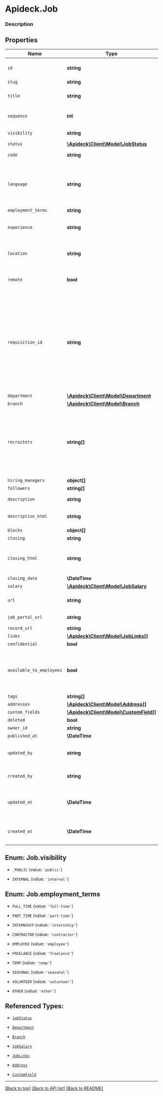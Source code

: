 # Apideck.Job

### Description

## Properties
Name | Type | Description | Notes
------------ | ------------- | ------------- | -------------
`id` | **string** | A unique identifier for an object. | [optional] 
`slug` | **string** |  | [optional] 
`title` | **string** | The job title of the person. | [optional] 
`sequence` | **int** | Sequence in relation to other jobs. | [optional] 
`visibility` | **string** | The visibility of the job | [optional] 
`status` | [**\Apideck\Client\Model\JobStatus**](JobStatus.md) |  | [optional] 
`code` | **string** | The code of the job. | [optional] 
`language` | **string** | language code according to ISO 639-1. For the United States - EN | [optional] 
`employment_terms` | **string** |  | [optional] 
`experience` | **string** | Level of experience required for the job role. | [optional] 
`location` | **string** | Specifies the location for the job posting. | [optional] 
`remote` | **bool** | Specifies whether the posting is for a remote job. | [optional] 
`requisition_id` | **string** | A job's Requisition ID (Req ID) allows your organization to identify and track a job based on alphanumeric naming conventions unique to your company's internal processes. | [optional] 
`department` | [**\Apideck\Client\Model\Department**](Department.md) |  | [optional] 
`branch` | [**\Apideck\Client\Model\Branch**](Branch.md) |  | [optional] 
`recruiters` | **string[]** | The recruiter is generally someone who is tasked to help the hiring manager find and screen qualified applicant | [optional] 
`hiring_managers` | **object[]** |  | [optional] 
`followers` | **string[]** |  | [optional] 
`description` | **string** | A description of the object. | [optional] 
`description_html` | **string** | The job description in HTML format | [optional] 
`blocks` | **object[]** |  | [optional] 
`closing` | **string** |  | [optional] 
`closing_html` | **string** | The closing section of the job description in HTML format | [optional] 
`closing_date` | **\DateTime** |  | [optional] 
`salary` | [**\Apideck\Client\Model\JobSalary**](JobSalary.md) |  | [optional] 
`url` | **string** | URL of the job description | [optional] 
`job_portal_url` | **string** | URL of the job portal | [optional] 
`record_url` | **string** |  | [optional] 
`links` | [**\Apideck\Client\Model\JobLinks[]**](JobLinks.md) |  | [optional] 
`confidential` | **bool** |  | [optional] 
`available_to_employees` | **bool** | Specifies whether an employee of the organization can apply for the job. | [optional] 
`tags` | **string[]** |  | [optional] 
`addresses` | [**\Apideck\Client\Model\Address[]**](Address.md) |  | [optional] 
`custom_fields` | [**\Apideck\Client\Model\CustomField[]**](CustomField.md) |  | [optional] 
`deleted` | **bool** |  | [optional] 
`owner_id` | **string** |  | [optional] 
`published_at` | **\DateTime** |  | [optional] 
`updated_by` | **string** | The user who last updated the object. | [optional] 
`created_by` | **string** | The user who created the object. | [optional] 
`updated_at` | **\DateTime** | The date and time when the object was last updated. | [optional] 
`created_at` | **\DateTime** | The date and time when the object was created. | [optional] 





<a name="VISIBILITY"></a>
## Enum: Job.visibility


* `_PUBLIC` (value: `'public'`)

* `INTERNAL` (value: `'internal'`)




<a name="EMPLOYMENT_TERMS"></a>
## Enum: Job.employment_terms


* `FULL_TIME` (value: `'full-time'`)

* `PART_TIME` (value: `'part-time'`)

* `INTERNSHIP` (value: `'internship'`)

* `CONTRACTOR` (value: `'contractor'`)

* `EMPLOYEE` (value: `'employee'`)

* `FREELANCE` (value: `'freelance'`)

* `TEMP` (value: `'temp'`)

* `SEASONAL` (value: `'seasonal'`)

* `VOLUNTEER` (value: `'volunteer'`)

* `OTHER` (value: `'other'`)




## Referenced Types:





* [`JobStatus`](JobStatus.md)







* [`Department`](Department.md)
* [`Branch`](Branch.md)









* [`JobSalary`](JobSalary.md)



* [`JobLinks`](JobLinks.md)



* [`Address`](Address.md)
* [`CustomField`](CustomField.md)








---

[[Back to top]](#) [[Back to API list]](../../../../README.md#documentation-for-api-endpoints) [[Back to README]](../../../../README.md)


